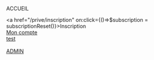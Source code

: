 <script>
      export let context //just to hide warning in console
    import { db } from '$utils/firebase'
    import { doc, getDoc } from "firebase/firestore"
    import Login from '$components/forms/Login.svelte'
    import CreateAccount from '$components/CreateAccount.svelte'
    import { getFunctions, httpsCallable } from "firebase/functions"
    import { subscription } from '$utils/stores'
    import { subscriptionReset } from '$utils/subscriptionReset';

/* 

 const test = async ()=>{
        const students = collection(db, "students")
        const q = query(students, where("emails", "array-contains", "friarobaz@gmail.com"))
        
        try {
            const querySnapshot = await getDocs(q)
            let result = []
            querySnapshot.forEach((doc) => {
                result.push(doc.data())
            })
            console.log('Success')
            console.log(result[0])
            return result[0]
            
        } catch (error) {
            throw error
        }
    }






 
    const test = async () => {
        const docRef = doc(db, "admin", "2022-2023")
        const docSnap = await getDoc(docRef)
        let info
        if (docSnap.exists()) {
            info = docSnap.data()
        }
        console.log(info)
    }


    const functions = getFunctions()
    const sayHello = httpsCallable(functions, 'sayHello')

    const handleClick = () => {
        console.log("clicked")
        sayHello({name: 'Jules'}).then(result => {
            console.log(result.data)
        })
        
    } */

    


</script>

<!-- <CreateAccount/> -->

<!-- <Login /> -->

ACCUEIL

<a href="/prive/inscription" on:click={()=>$subscription = subscriptionReset()}>Inscription</a><br>
<a href="/prive/mon-compte">Mon compte</a><br>
<a href="/test">test</a><br><br>
<a href="/admin">ADMIN</a>
<slot></slot> <!-- just to hide error warning in console -->
